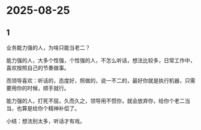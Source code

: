 # 2025-08-25

## 1

业务能力强的人，为啥只能当老二？

能力强的人，大多个性强，个性强的人，不怎么听话，想法比较多，日常工作中，喜欢按照自己的节奏做事。

而领导喜欢：听话的，态度好，照做的，说一不二的，最好你就是执行机器，只需要用你的时候，顺手就行。

能力强的人，打死不屈，久而久之，领导用不惯你，就会放弃你，给你个老二当当，也算是给你个精神补偿了。

小结：想法别太多，听话才有戏。


